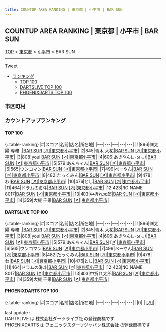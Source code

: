 ```yaml
---
title: COUNTUP AREA RANKING | 東京都 | 小平市 | BAR SUN
---
```

## COUNTUP AREA RANKING | 東京都 | 小平市 | BAR SUN

[TOP](/darts/rank/) > [東京都](/darts/rank/東京都/) > [小平市](/darts/rank/東京都/小平市/) > BAR SUN

___

<a href="https://twitter.com/share?ref_src=twsrc%5Etfw" data-text="COUNTUP AREA RANKING | 東京都小平市BAR SUN" class="twitter-share-button" data-hashtags="DARTSLIVE,PHOENIXDARTS,darts,ダーツ" data-show-count="false">Tweet</a>

* [ランキング](#カウントアップランキング)
    * [TOP 100](#top-100)
    * [DARTSLIVE TOP 100](#dartslive-top-100)
    * [PHOENIXDARTS TOP 100](#phoenixdarts-top-100)

### 市区町村

<ul>

</ul>

### カウントアップランキング

#### TOP 100



{:.table-ranking}
|#|スコア|名前|店名|所在地|
|---|---|---|---|---|
|1|896|<span class="rank-name-dl">㈱太陽 専務..</span>|<a href="/darts/rank/shops/2a6e7e1e3a04e4a50d9b047a20a7ba1e.html">BAR SUN</a> <a href="https://search.dartslive.com/jp/shop/2a6e7e1e3a04e4a50d9b047a20a7ba1e">[↗]</a>|<a href="/darts/rank/東京都/小平市">東京都小平市</a>|
|2|845|<span class="rank-name-dl">青木 大祐</span>|<a href="/darts/rank/shops/2a6e7e1e3a04e4a50d9b047a20a7ba1e.html">BAR SUN</a> <a href="https://search.dartslive.com/jp/shop/2a6e7e1e3a04e4a50d9b047a20a7ba1e">[↗]</a>|<a href="/darts/rank/東京都/小平市">東京都小平市</a>|
|3|808|<span class="rank-name-dl">youi</span>|<a href="/darts/rank/shops/2a6e7e1e3a04e4a50d9b047a20a7ba1e.html">BAR SUN</a> <a href="https://search.dartslive.com/jp/shop/2a6e7e1e3a04e4a50d9b047a20a7ba1e">[↗]</a>|<a href="/darts/rank/東京都/小平市">東京都小平市</a>|
|4|606|<span class="rank-name-dl">あきやん(｡･ω･｡)</span>|<a href="/darts/rank/shops/2a6e7e1e3a04e4a50d9b047a20a7ba1e.html">BAR SUN</a> <a href="https://search.dartslive.com/jp/shop/2a6e7e1e3a04e4a50d9b047a20a7ba1e">[↗]</a>|<a href="/darts/rank/東京都/小平市">東京都小平市</a>|
|5|579|<span class="rank-name-dl">あんちゃん</span>|<a href="/darts/rank/shops/2a6e7e1e3a04e4a50d9b047a20a7ba1e.html">BAR SUN</a> <a href="https://search.dartslive.com/jp/shop/2a6e7e1e3a04e4a50d9b047a20a7ba1e">[↗]</a>|<a href="/darts/rank/東京都/小平市">東京都小平市</a>|
|6|565|<span class="rank-name-dl">ウンコマン</span>|<a href="/darts/rank/shops/2a6e7e1e3a04e4a50d9b047a20a7ba1e.html">BAR SUN</a> <a href="https://search.dartslive.com/jp/shop/2a6e7e1e3a04e4a50d9b047a20a7ba1e">[↗]</a>|<a href="/darts/rank/東京都/小平市">東京都小平市</a>|
|7|499|<span class="rank-name-dl">べーやん</span>|<a href="/darts/rank/shops/2a6e7e1e3a04e4a50d9b047a20a7ba1e.html">BAR SUN</a> <a href="https://search.dartslive.com/jp/shop/2a6e7e1e3a04e4a50d9b047a20a7ba1e">[↗]</a>|<a href="/darts/rank/東京都/小平市">東京都小平市</a>|
|8|482|<span class="rank-name-dl">たっくみん</span>|<a href="/darts/rank/shops/2a6e7e1e3a04e4a50d9b047a20a7ba1e.html">BAR SUN</a> <a href="https://search.dartslive.com/jp/shop/2a6e7e1e3a04e4a50d9b047a20a7ba1e">[↗]</a>|<a href="/darts/rank/東京都/小平市">東京都小平市</a>|
|9|478|<span class="rank-name-dl">わ</span>|<a href="/darts/rank/shops/2a6e7e1e3a04e4a50d9b047a20a7ba1e.html">BAR SUN</a> <a href="https://search.dartslive.com/jp/shop/2a6e7e1e3a04e4a50d9b047a20a7ba1e">[↗]</a>|<a href="/darts/rank/東京都/小平市">東京都小平市</a>|
|10|476|<span class="rank-name-dl">とし</span>|<a href="/darts/rank/shops/2a6e7e1e3a04e4a50d9b047a20a7ba1e.html">BAR SUN</a> <a href="https://search.dartslive.com/jp/shop/2a6e7e1e3a04e4a50d9b047a20a7ba1e">[↗]</a>|<a href="/darts/rank/東京都/小平市">東京都小平市</a>|
|11|464|<span class="rank-name-dl">ドラムの海斗</span>|<a href="/darts/rank/shops/2a6e7e1e3a04e4a50d9b047a20a7ba1e.html">BAR SUN</a> <a href="https://search.dartslive.com/jp/shop/2a6e7e1e3a04e4a50d9b047a20a7ba1e">[↗]</a>|<a href="/darts/rank/東京都/小平市">東京都小平市</a>|
|12|423|<span class="rank-name-dl">NO NAME 8017</span>|<a href="/darts/rank/shops/2a6e7e1e3a04e4a50d9b047a20a7ba1e.html">BAR SUN</a> <a href="https://search.dartslive.com/jp/shop/2a6e7e1e3a04e4a50d9b047a20a7ba1e">[↗]</a>|<a href="/darts/rank/東京都/小平市">東京都小平市</a>|
|13|403|<span class="rank-name-dl">中折れ太郎</span>|<a href="/darts/rank/shops/2a6e7e1e3a04e4a50d9b047a20a7ba1e.html">BAR SUN</a> <a href="https://search.dartslive.com/jp/shop/2a6e7e1e3a04e4a50d9b047a20a7ba1e">[↗]</a>|<a href="/darts/rank/東京都/小平市">東京都小平市</a>|
|14|359|<span class="rank-name-dl">大槻 千果</span>|<a href="/darts/rank/shops/2a6e7e1e3a04e4a50d9b047a20a7ba1e.html">BAR SUN</a> <a href="https://search.dartslive.com/jp/shop/2a6e7e1e3a04e4a50d9b047a20a7ba1e">[↗]</a>|<a href="/darts/rank/東京都/小平市">東京都小平市</a>|


#### DARTSLIVE TOP 100



{:.table-ranking}
|#|スコア|名前|店名|所在地|
|---|---|---|---|---|
|1|896|<span class="rank-name-dl">㈱太陽 専務..</span>|<a href="/darts/rank/shops/2a6e7e1e3a04e4a50d9b047a20a7ba1e.html">BAR SUN</a> <a href="https://search.dartslive.com/jp/shop/2a6e7e1e3a04e4a50d9b047a20a7ba1e">[↗]</a>|<a href="/darts/rank/東京都/小平市">東京都小平市</a>|
|2|845|<span class="rank-name-dl">青木 大祐</span>|<a href="/darts/rank/shops/2a6e7e1e3a04e4a50d9b047a20a7ba1e.html">BAR SUN</a> <a href="https://search.dartslive.com/jp/shop/2a6e7e1e3a04e4a50d9b047a20a7ba1e">[↗]</a>|<a href="/darts/rank/東京都/小平市">東京都小平市</a>|
|3|808|<span class="rank-name-dl">youi</span>|<a href="/darts/rank/shops/2a6e7e1e3a04e4a50d9b047a20a7ba1e.html">BAR SUN</a> <a href="https://search.dartslive.com/jp/shop/2a6e7e1e3a04e4a50d9b047a20a7ba1e">[↗]</a>|<a href="/darts/rank/東京都/小平市">東京都小平市</a>|
|4|606|<span class="rank-name-dl">あきやん(｡･ω･｡)</span>|<a href="/darts/rank/shops/2a6e7e1e3a04e4a50d9b047a20a7ba1e.html">BAR SUN</a> <a href="https://search.dartslive.com/jp/shop/2a6e7e1e3a04e4a50d9b047a20a7ba1e">[↗]</a>|<a href="/darts/rank/東京都/小平市">東京都小平市</a>|
|5|579|<span class="rank-name-dl">あんちゃん</span>|<a href="/darts/rank/shops/2a6e7e1e3a04e4a50d9b047a20a7ba1e.html">BAR SUN</a> <a href="https://search.dartslive.com/jp/shop/2a6e7e1e3a04e4a50d9b047a20a7ba1e">[↗]</a>|<a href="/darts/rank/東京都/小平市">東京都小平市</a>|
|6|565|<span class="rank-name-dl">ウンコマン</span>|<a href="/darts/rank/shops/2a6e7e1e3a04e4a50d9b047a20a7ba1e.html">BAR SUN</a> <a href="https://search.dartslive.com/jp/shop/2a6e7e1e3a04e4a50d9b047a20a7ba1e">[↗]</a>|<a href="/darts/rank/東京都/小平市">東京都小平市</a>|
|7|499|<span class="rank-name-dl">べーやん</span>|<a href="/darts/rank/shops/2a6e7e1e3a04e4a50d9b047a20a7ba1e.html">BAR SUN</a> <a href="https://search.dartslive.com/jp/shop/2a6e7e1e3a04e4a50d9b047a20a7ba1e">[↗]</a>|<a href="/darts/rank/東京都/小平市">東京都小平市</a>|
|8|482|<span class="rank-name-dl">たっくみん</span>|<a href="/darts/rank/shops/2a6e7e1e3a04e4a50d9b047a20a7ba1e.html">BAR SUN</a> <a href="https://search.dartslive.com/jp/shop/2a6e7e1e3a04e4a50d9b047a20a7ba1e">[↗]</a>|<a href="/darts/rank/東京都/小平市">東京都小平市</a>|
|9|478|<span class="rank-name-dl">わ</span>|<a href="/darts/rank/shops/2a6e7e1e3a04e4a50d9b047a20a7ba1e.html">BAR SUN</a> <a href="https://search.dartslive.com/jp/shop/2a6e7e1e3a04e4a50d9b047a20a7ba1e">[↗]</a>|<a href="/darts/rank/東京都/小平市">東京都小平市</a>|
|10|476|<span class="rank-name-dl">とし</span>|<a href="/darts/rank/shops/2a6e7e1e3a04e4a50d9b047a20a7ba1e.html">BAR SUN</a> <a href="https://search.dartslive.com/jp/shop/2a6e7e1e3a04e4a50d9b047a20a7ba1e">[↗]</a>|<a href="/darts/rank/東京都/小平市">東京都小平市</a>|
|11|464|<span class="rank-name-dl">ドラムの海斗</span>|<a href="/darts/rank/shops/2a6e7e1e3a04e4a50d9b047a20a7ba1e.html">BAR SUN</a> <a href="https://search.dartslive.com/jp/shop/2a6e7e1e3a04e4a50d9b047a20a7ba1e">[↗]</a>|<a href="/darts/rank/東京都/小平市">東京都小平市</a>|
|12|423|<span class="rank-name-dl">NO NAME 8017</span>|<a href="/darts/rank/shops/2a6e7e1e3a04e4a50d9b047a20a7ba1e.html">BAR SUN</a> <a href="https://search.dartslive.com/jp/shop/2a6e7e1e3a04e4a50d9b047a20a7ba1e">[↗]</a>|<a href="/darts/rank/東京都/小平市">東京都小平市</a>|
|13|403|<span class="rank-name-dl">中折れ太郎</span>|<a href="/darts/rank/shops/2a6e7e1e3a04e4a50d9b047a20a7ba1e.html">BAR SUN</a> <a href="https://search.dartslive.com/jp/shop/2a6e7e1e3a04e4a50d9b047a20a7ba1e">[↗]</a>|<a href="/darts/rank/東京都/小平市">東京都小平市</a>|
|14|359|<span class="rank-name-dl">大槻 千果</span>|<a href="/darts/rank/shops/2a6e7e1e3a04e4a50d9b047a20a7ba1e.html">BAR SUN</a> <a href="https://search.dartslive.com/jp/shop/2a6e7e1e3a04e4a50d9b047a20a7ba1e">[↗]</a>|<a href="/darts/rank/東京都/小平市">東京都小平市</a>|


#### PHOENIXDARTS TOP 100



{:.table-ranking}
|#|スコア|名前|店名|所在地|
|---|---|---|---|---|
||0|<span class="rank-name-dl"> </span>|<a href="/darts/rank/shops/.html"></a> <a href="">[↗]</a>|<a href="/darts/rank//"></a>|


<div class="footer border-top border-gray-light mt-5 pt-3 text-right text-gray">
    last update : <span style="font-weight: italic" id="foot_last_modified"></span><br />
    DARTSLIVE は 株式会社ダーツライブ社 の登録商標です<br />
    PHOENIXDARTS は フェニックスダーツジャパン株式会社 の登録商標です<br />
</div>

<script src="https://cdnjs.cloudflare.com/ajax/libs/jquery.tablesorter/2.31.3/js/jquery.tablesorter.min.js" integrity="sha512-qzgd5cYSZcosqpzpn7zF2ZId8f/8CHmFKZ8j7mU4OUXTNRd5g+ZHBPsgKEwoqxCtdQvExE5LprwwPAgoicguNg==" crossorigin="anonymous" referrerpolicy="no-referrer"></script>
<link rel="stylesheet" href="https://cdnjs.cloudflare.com/ajax/libs/jquery.tablesorter/2.31.3/css/theme.default.min.css" integrity="sha512-wghhOJkjQX0Lh3NSWvNKeZ0ZpNn+SPVXX1Qyc9OCaogADktxrBiBdKGDoqVUOyhStvMBmJQ8ZdMHiR3wuEq8+w==" crossorigin="anonymous" referrerpolicy="no-referrer" />
<script>
$(function() {
    $(".table-ranking").tablesorter({sortList:[[0, 0]]});
    $("#foot_last_modified").text(formatDate(new Date(document.lastModified), 'yyyy-MM-dd HH:mm:ss'));
});
</script>

<script async src="https://platform.twitter.com/widgets.js" charset="utf-8"></script>